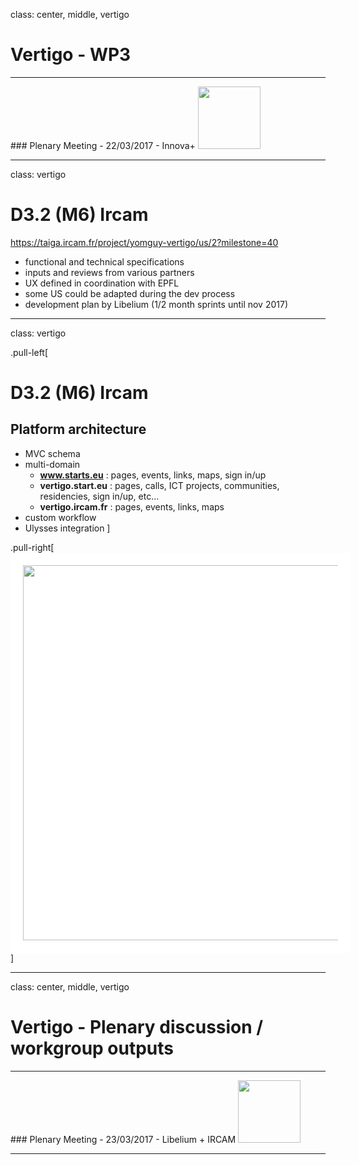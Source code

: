 class: center, middle, vertigo

# Vertigo - WP3
<hr>
### Plenary Meeting - 22/03/2017 - Innova+
<img src="img/vertigo_logo1.png" height="100px" />

---
class: vertigo

# D3.2 (M6) Ircam

https://taiga.ircam.fr/project/yomguy-vertigo/us/2?milestone=40

- functional and technical specifications
- inputs and reviews from various partners
- UX defined in coordination with EPFL
- some US could be adapted during the dev process
- development plan by Libelium (1/2 month sprints until nov 2017)

---
class: vertigo

.pull-left[
# D3.2 (M6) Ircam

## Platform architecture

- MVC schema
- multi-domain
	- **www.starts.eu** : pages, events, links, maps, sign in/up
	- **vertigo.start.eu** : pages, calls, ICT projects, communities, residencies, sign in/up, etc...
	- **vertigo.ircam.fr** : pages, events, links, maps
- custom workflow
- Ulysses integration
]

.pull-right[
<img src="img/vertigo_starts_arch.svg" height="600px" style="background-color:white; padding:20px;" />
]

---
class: center, middle, vertigo

# Vertigo - Plenary discussion / workgroup outputs
<hr>
### Plenary Meeting - 23/03/2017 - Libelium + IRCAM
<img src="img/vertigo_logo1.png" height="100px" />

---
